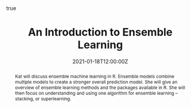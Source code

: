 ---
abstract: Kat will discuss ensemble machine learning in R. Ensemble models combine multiple models to create a stronger overall prediction model. She will give an overview of ensemble learning methods and the packages available in R. She will then focus on understanding and using one algorithm for ensemble learning – stacking, or superlearning. 
all_day: false
authors: []
date: "2021-01-18T12:00:00Z"
date_end: "2021-01-18T13:00:00Z"
event: WCM Computing Club
event_url: https://wcm-computing-club.github.io/bcc_schedule.html
featured: false
#links:
#- icon: twitter
#  icon_pack: fab
#  name: Follow
#  url: https://twitter.com/kat_hoffman_
location: ZOOM
math: true
publishDate: "2017-01-01T00:00:00Z"
tags: [R]
summary: WCM Computing Club January 2021
#slides: url_slides
title: An Introduction to Ensemble Learning
url_code: ""
url_pdf: ""
url_slides: "https://wcm-computing-club.github.io/file_slides/presentation_superlearning_2.pdf"
url_video: ""
---